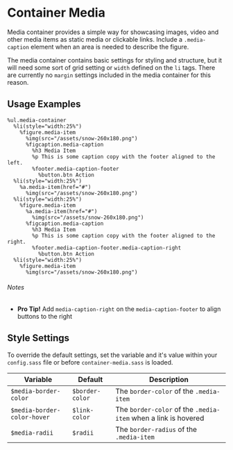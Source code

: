 
# Container Media

Media container provides a simple way for showcasing images, video
and other media items as static media or clickable links. Include
a `.media-caption` element when an area is needed to describe the figure.

The media container contains basic settings for styling and structure,
but it will need some sort of grid setting or `width` defined on the `li`
tags. There are currently no `margin` settings included in the media
container for this reason.

## Usage Examples

<!--~ markup/container-media.html.haml -->
```haml
%ul.media-container
  %li(style="width:25%")
    %figure.media-item
      %img(src="/assets/snow-260x180.png")
      %figcaption.media-caption
        %h3 Media Item
        %p This is some caption copy with the footer aligned to the left.
        %footer.media-caption-footer
          %button.btn Action
  %li(style="width:25%")
    %a.media-item(href="#")
      %img(src="/assets/snow-260x180.png")
  %li(style="width:25%")
    %figure.media-item
      %a.media-item(href="#")
        %img(src="/assets/snow-260x180.png")
      %figcaption.media-caption
        %h3 Media Item
        %p This is some caption copy with the footer aligned to the right.
        %footer.media-caption-footer.media-caption-right
          %button.btn Action
  %li(style="width:25%")
    %figure.media-item
      %img(src="/assets/snow-260x180.png")
```
<!-- end -->

###### Notes
- **Pro Tip!** Add `media-caption-right` on the `media-caption-footer`
  to align buttons to the right

## Style Settings
To override the default settings, set the variable and it's value
within your `config.sass` file or before `container-media.sass` is loaded.

Variable                    | Default               | Description
--------------------------- | --------------------- | -------------------------------------------
`$media-border-color`       | `$border-color`       | The `border-color` of the `.media-item`
`$media-border-color-hover` | `$link-color`         | The `border-color` of the `.media-item` when a link is hovered
`$media-radii`              | `$radii`              | The `border-radius` of the `.media-item`

